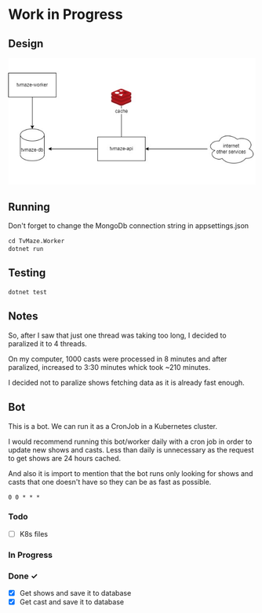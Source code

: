# Work in Progress

## Design

![Design](docs/design.jfif)

## Running

Don't forget to change the MongoDb connection string in appsettings.json

```
cd TvMaze.Worker
dotnet run
```

## Testing

```
dotnet test
```

## Notes

So, after I saw that just one thread was taking too long, I decided to paralized it to 4 threads.

On my computer, 1000 casts were processed in 8 minutes and after paralized, increased to 3:30 minutes whick took ~210 minutes.

I decided not to paralize shows fetching data as it is already fast enough.

## Bot

This is a bot. We can run it as a CronJob in a Kubernetes cluster.

I would recommend running this bot/worker daily with a cron job in order to update new shows and casts. Less than daily is unnecessary as the request to get shows are 24 hours cached.

And also it is import to mention that the bot runs only looking for shows and casts that one doesn't have so they can be as fast as possible.

```
0 0 * * *
```

### Todo

- [ ] K8s files

### In Progress

### Done ✓

- [x] Get shows and save it to database
- [x] Get cast and save it to database
